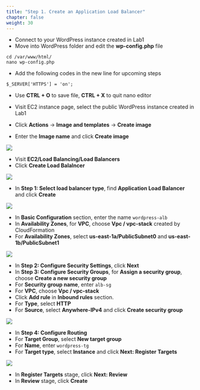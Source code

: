 ```yaml
---
title: "Step 1. Create an Application Load Balancer"
chapter: false
weight: 30
---
```


* Connect to your WordPress instance created in Lab1
* Move into WordPress folder and edit the **wp-config.php** file

```
cd /var/www/html/
nano wp-config.php
```

* Add the following codes in the new line for upcoming steps
```
$_SERVER['HTTPS'] = 'on';
```
* Use **CTRL + O** to save file, **CTRL + X** to quit nano editor



* Visit EC2 instance page, select the public WordPress instance created in Lab1
* Click **Actions** → **Image and templates** → **Create image**
* Enter the **Image name** and click **Create image**

![](/images/lab2-1.png)

* Visit **EC2/Load Balancing/Load Balancers**
* Click **Create Load Balalncer**

![](/images/lab2-2.png)

* In **Step 1: Select load balancer type**, find **Application Load Balancer** and click **Create**

![](/images/lab2-3.png)

* In **Basic Configuration** section, enter the name `wordpress-alb`
* In **Availability Zones**, for **VPC**, choose **Vpc / vpc-stack** created by CloudFormation
* For **Availability Zones**, select **us-east-1a/PublicSubnet0** and **us-east-1b/PublicSubnet1**

![](/images/lab2-4.png)

* In **Step 2: Configure Security Settings**, click **Next**
* In **Step 3: Configure Security Groups**, for **Assign a security group**, choose **Create a new security group**
* For **Security group name**, enter `alb-sg`
* For **VPC**, choose **Vpc / vpc-stack**
* Click **Add rule** in **Inbound rules** section.
* For **Type**, select **HTTP**
* For **Source**, select **Anywhere-IPv4** and click **Create security group**

![](/images/lab2-5.png)

* In **Step 4: Configure Routing**
* For **Target Group**, select **New target group**
* For **Name**, enter `wordpress-tg`
* For **Target type**, select **Instance** and click **Next: Register Targets**

![](/images/lab2-6.png)

* In **Register Targets** stage, click **Next: Review**
* In **Review** stage, click **Create**

